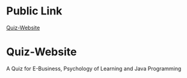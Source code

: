 # Public Link
[Quiz-Website](https://manish85-cell.github.io/Quiz-Website/)

# Quiz-Website
A Quiz for E-Business, Psychology of Learning and Java Programming
